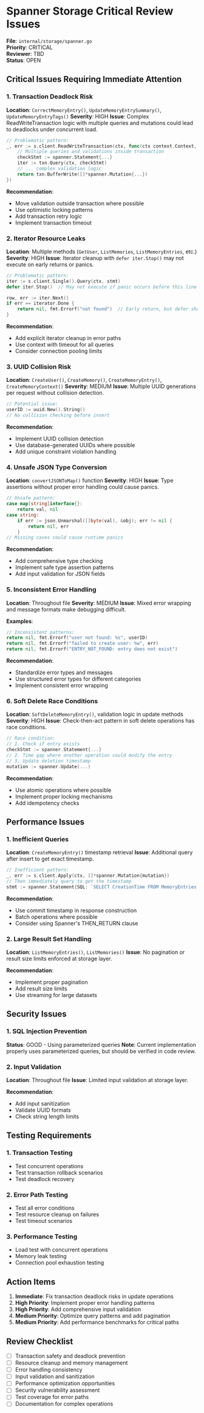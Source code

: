 # Spanner Storage Critical Review Issues

**File**: `internal/storage/spanner.go`  
**Priority**: CRITICAL  
**Reviewer**: TBD  
**Status**: OPEN  

## Critical Issues Requiring Immediate Attention

### 1. Transaction Deadlock Risk
**Location**: `CorrectMemoryEntry()`, `UpdateMemoryEntrySummary()`, `UpdateMemoryEntryTags()`
**Severity**: HIGH
**Issue**: Complex ReadWriteTransaction logic with multiple queries and mutations could lead to deadlocks under concurrent load.

```go
// Problematic pattern:
_, err := s.client.ReadWriteTransaction(ctx, func(ctx context.Context, txn *spanner.ReadWriteTransaction) error {
    // Multiple queries and validations inside transaction
    checkStmt := spanner.Statement{...}
    iter := txn.Query(ctx, checkStmt)
    // ... complex validation logic
    return txn.BufferWrite([]*spanner.Mutation{...})
})
```

**Recommendation**: 
- Move validation outside transaction where possible
- Use optimistic locking patterns
- Add transaction retry logic
- Implement transaction timeout

### 2. Iterator Resource Leaks
**Location**: Multiple methods (`GetUser`, `ListMemories`, `ListMemoryEntries`, etc.)
**Severity**: HIGH
**Issue**: Iterator cleanup with `defer iter.Stop()` may not execute on early returns or panics.

```go
// Problematic pattern:
iter := s.client.Single().Query(ctx, stmt)
defer iter.Stop()  // May not execute if panic occurs before this line

row, err := iter.Next()
if err == iterator.Done {
    return nil, fmt.Errorf("not found")  // Early return, but defer should still work
}
```

**Recommendation**:
- Add explicit iterator cleanup in error paths
- Use context with timeout for all queries
- Consider connection pooling limits

### 3. UUID Collision Risk
**Location**: `CreateUser()`, `CreateMemory()`, `CreateMemoryEntry()`, `CreateMemoryContext()`
**Severity**: MEDIUM
**Issue**: Multiple UUID generations per request without collision detection.

```go
// Potential issue:
userID := uuid.New().String()
// No collision checking before insert
```

**Recommendation**:
- Implement UUID collision detection
- Use database-generated UUIDs where possible
- Add unique constraint violation handling

### 4. Unsafe JSON Type Conversion
**Location**: `convertJSONToMap()` function
**Severity**: HIGH
**Issue**: Type assertions without proper error handling could cause panics.

```go
// Unsafe pattern:
case map[string]interface{}:
    return val, nil
case string:
    if err := json.Unmarshal([]byte(val), &obj); err != nil {
        return nil, err
    }
// Missing cases could cause runtime panics
```

**Recommendation**:
- Add comprehensive type checking
- Implement safe type assertion patterns
- Add input validation for JSON fields

### 5. Inconsistent Error Handling
**Location**: Throughout file
**Severity**: MEDIUM
**Issue**: Mixed error wrapping and message formats make debugging difficult.

**Examples**:
```go
// Inconsistent patterns:
return nil, fmt.Errorf("user not found: %s", userID)
return nil, fmt.Errorf("failed to create user: %w", err)
return nil, fmt.Errorf("ENTRY_NOT_FOUND: entry does not exist")
```

**Recommendation**:
- Standardize error types and messages
- Use structured error types for different categories
- Implement consistent error wrapping

### 6. Soft Delete Race Conditions
**Location**: `SoftDeleteMemoryEntry()`, validation logic in update methods
**Severity**: HIGH
**Issue**: Check-then-act pattern in soft delete operations has race conditions.

```go
// Race condition:
// 1. Check if entry exists
checkStmt := spanner.Statement{...}
// 2. Time gap where another operation could modify the entry
// 3. Update deletion timestamp
mutation := spanner.Update(...)
```

**Recommendation**:
- Use atomic operations where possible
- Implement proper locking mechanisms
- Add idempotency checks

## Performance Issues

### 1. Inefficient Queries
**Location**: `CreateMemoryEntry()` timestamp retrieval
**Issue**: Additional query after insert to get exact timestamp.

```go
// Inefficient pattern:
_, err := s.client.Apply(ctx, []*spanner.Mutation{mutation})
// Then immediately query to get the timestamp
stmt := spanner.Statement{SQL: `SELECT CreationTime FROM MemoryEntries WHERE EntryId = @entryId`}
```

**Recommendation**:
- Use commit timestamp in response construction
- Batch operations where possible
- Consider using Spanner's THEN_RETURN clause

### 2. Large Result Set Handling
**Location**: `ListMemoryEntries()`, `ListMemories()`
**Issue**: No pagination or result size limits enforced at storage layer.

**Recommendation**:
- Implement proper pagination
- Add result size limits
- Use streaming for large datasets

## Security Issues

### 1. SQL Injection Prevention
**Status**: GOOD - Using parameterized queries
**Note**: Current implementation properly uses parameterized queries, but should be verified in code review.

### 2. Input Validation
**Location**: Throughout file
**Issue**: Limited input validation at storage layer.

**Recommendation**:
- Add input sanitization
- Validate UUID formats
- Check string length limits

## Testing Requirements

### 1. Transaction Testing
- Test concurrent operations
- Test transaction rollback scenarios
- Test deadlock recovery

### 2. Error Path Testing
- Test all error conditions
- Test resource cleanup on failures
- Test timeout scenarios

### 3. Performance Testing
- Load test with concurrent operations
- Memory leak testing
- Connection pool exhaustion testing

## Action Items

1. **Immediate**: Fix transaction deadlock risks in update operations
2. **High Priority**: Implement proper error handling patterns
3. **High Priority**: Add comprehensive input validation
4. **Medium Priority**: Optimize query patterns and add pagination
5. **Medium Priority**: Add performance benchmarks for critical paths

## Review Checklist

- [ ] Transaction safety and deadlock prevention
- [ ] Resource cleanup and memory management
- [ ] Error handling consistency
- [ ] Input validation and sanitization
- [ ] Performance optimization opportunities
- [ ] Security vulnerability assessment
- [ ] Test coverage for error paths
- [ ] Documentation for complex operations
